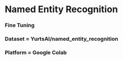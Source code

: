 # Named Entity Recognition

### Fine Tuning

### Dataset = YurtsAI/named_entity_recognition

### Platform = Google Colab
